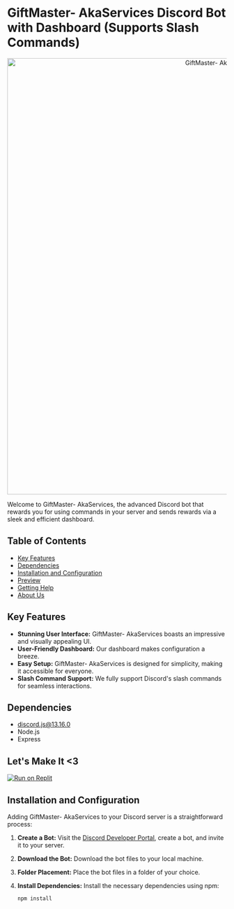 # GiftMaster- AkaServices Discord Bot with Dashboard (Supports Slash Commands)

<p align="center">
  <img src="https://cdn.discordapp.com/attachments/1134114615962390581/1155449484071927858/GIFTMASTER-9-24-2023.png" alt="GiftMaster- AkaServices Logo" width="1000"/>
</p>

Welcome to GiftMaster- AkaServices, the advanced Discord bot that rewards you for using commands in your server and sends rewards via a sleek and efficient dashboard.

## Table of Contents

- [Key Features](#key-features)
- [Dependencies](#dependencies)
- [Installation and Configuration](#installation-and-configuration)
- [Preview](#preview)
- [Getting Help](#getting-help)
- [About Us](#about-us)

## Key Features

- **Stunning User Interface:** GiftMaster- AkaServices boasts an impressive and visually appealing UI.
- **User-Friendly Dashboard:** Our dashboard makes configuration a breeze.
- **Easy Setup:** GiftMaster- AkaServices is designed for simplicity, making it accessible for everyone.
- **Slash Command Support:** We fully support Discord's slash commands for seamless interactions.

## Dependencies

- [discord.js@13.16.0](https://discord.js.org/#/)
- Node.js
- Express

## Let's Make It <3

<a href="https://replit.com/github/https://github.com/TriggeredGamerX/AkaServices">
  <img src="https://replit.com/badge/github/TriggeredGamerX/AkaServices" alt="Run on Replit" />
</a>

## Installation and Configuration

Adding GiftMaster- AkaServices to your Discord server is a straightforward process:

1. **Create a Bot:** Visit the [Discord Developer Portal](https://discord.com/developers/applications), create a bot, and invite it to your server.

2. **Download the Bot:** Download the bot files to your local machine.

3. **Folder Placement:** Place the bot files in a folder of your choice.

4. **Install Dependencies:** Install the necessary dependencies using npm:

   ```bash
   npm install
